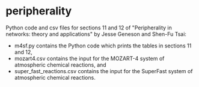 # peripherality
Python code and csv files for sections 11 and 12 of "Peripherality in networks: theory and applications" by Jesse Geneson and Shen-Fu Tsai:

- m4sf.py contains the Python code which prints the tables in sections 11 and 12,
- mozart4.csv contains the input for the MOZART-4 system of atmospheric chemical reactions, and 
- super_fast_reactions.csv contains the input for the SuperFast system of atmospheric chemical reactions.
